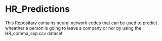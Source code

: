 # HR_Predictions<br/>
This Repositary contains neural network codes that can be used to predict wheather a person is going to leave a company or nor
by using the HR_comma_sep.csv dataset

